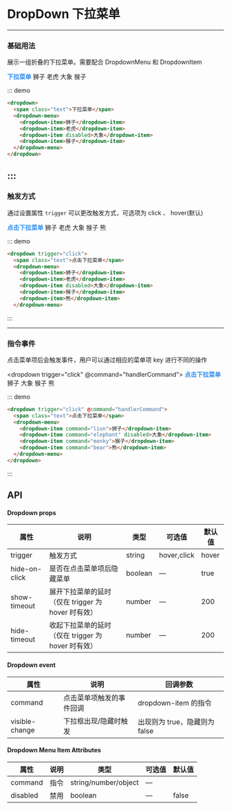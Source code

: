 # DropDown 下拉菜单

---

### 基础用法

展示一组折叠的下拉菜单。需要配合 DropdownMenu 和 DropdownItem

<dropdown>
  <span class="text">下拉菜单</span>
  <dropdown-menu>
    <dropdown-item>狮子</dropdown-item>
    <dropdown-item>老虎</dropdown-item>
    <dropdown-item disabled>大象</dropdown-item>
    <dropdown-item>猴子</dropdown-item>
  </dropdown-menu>
</dropdown>

::: demo
```html
<dropdown>
  <span class="text">下拉菜单</span>
  <dropdown-menu>
    <dropdown-item>狮子</dropdown-item>
    <dropdown-item>老虎</dropdown-item>
    <dropdown-item disabled>大象</dropdown-item>
    <dropdown-item>猴子</dropdown-item>
  </dropdown-menu>
</dropdown>
```
:::
----

### 触发方式

通过设置属性 `trigger` 可以更改触发方式，可选项为 click 、 hover(默认)

<dropdown trigger="click">
  <span class="text">点击下拉菜单</span>
  <dropdown-menu>
    <dropdown-item>狮子</dropdown-item>
    <dropdown-item>老虎</dropdown-item>
    <dropdown-item disabled>大象</dropdown-item>
    <dropdown-item>猴子</dropdown-item>
    <dropdown-item>熊</dropdown-item>
  </dropdown-menu>
</dropdown>

::: demo
```html
<dropdown trigger="click">
  <span class="text">点击下拉菜单</span>
  <dropdown-menu>
    <dropdown-item>狮子</dropdown-item>
    <dropdown-item>老虎</dropdown-item>
    <dropdown-item disabled>大象</dropdown-item>
    <dropdown-item>猴子</dropdown-item>
    <dropdown-item>熊</dropdown-item>
  </dropdown-menu>
```
:::

----

### 指令事件
点击菜单项后会触发事件，用户可以通过相应的菜单项 key 进行不同的操作

<dropdown trigger="click" @command="handlerCommand">
  <span class="text">点击下拉菜单</span>
  <dropdown-menu>
    <dropdown-item command="lion">狮子</dropdown-item>
    <dropdown-item command="elephant" disabled>大象</dropdown-item>
    <dropdown-item command="monky">猴子</dropdown-item>
    <dropdown-item command="bear">熊</dropdown-item>
  </dropdown-menu>
</dropdown>

::: demo
```html
<dropdown trigger="click" @command="handlerCommand">
  <span class="text">点击下拉菜单</span>
  <dropdown-menu>
    <dropdown-item command="lion">狮子</dropdown-item>
    <dropdown-item command="elephant" disabled>大象</dropdown-item>
    <dropdown-item command="monky">猴子</dropdown-item>
    <dropdown-item command="bear">熊</dropdown-item>
  </dropdown-menu>
</dropdown>
```
:::


## API

#### Dropdown props

| 属性          | 说明                                               | 类型    | 可选值      | 默认值   |
| ------------- | -------------------------------------------------- | ------- | ----------- | -------- |
| trigger       | 触发方式                                           | string  | hover,click | hover    |
| hide-on-click | 是否在点击菜单项后隐藏菜单                         | boolean | —          | true       |
| show-timeout  | 展开下拉菜单的延时（仅在 trigger 为 hover 时有效） | number  | —           | 200        |
| hide-timeout  | 收起下拉菜单的延时（仅在 trigger 为 hover 时有效） | number  | —           | 200        |


#### Dropdown event

| 属性          | 说明                                               | 回调参数    |
| ------------- | -------------------------------------------------- | ------- |
| command        | 点击菜单项触发的事件回调 | dropdown-item 的指令          |
| visible-change | 下拉框出现/隐藏时触发    | 出现则为 true，隐藏则为 false |  


#### Dropdown Menu Item Attributes

| 属性          | 说明                                               | 类型    | 可选值      | 默认值   |
| ------------- | ------------------------------------------------- | ------- | ----------- | -------- |
| command       | 指令                                              | string/number/object  |  —       |
| disabled      | 禁用                         | boolean	          |           —           | false    |


<style>
  .max-dropdown {
    margin: 20px 0;
  }
  .text {
    font-weight: 600;
    color: #2d8cf0;
  }
</style>

<script>
export default {
    methods: {
      handlerCommand(e) {
        alert(e)
      }
    }
}
</script>
